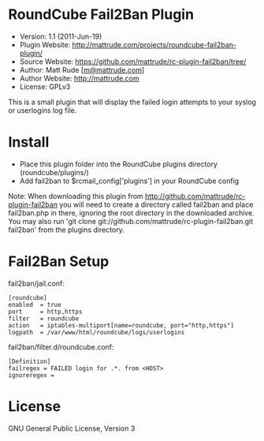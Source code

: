 RoundCube Fail2Ban Plugin
=========================

* Version: 1.1 (2011-Jun-19)
* Plugin Website: http://mattrude.com/projects/roundcube-fail2ban-plugin/
* Source Website: https://github.com/mattrude/rc-plugin-fail2ban/tree/
* Author: Matt Rude [m@mattrude.com]
* Author Website: http://mattrude.com
* License: GPLv3

This is a small plugin that will display the failed login attempts to your syslog or userlogins log file.

Install
=======

* Place this plugin folder into the RoundCube plugins directory (roundcube/plugins/)
* Add fail2ban to $rcmail_config['plugins'] in your RoundCube config

Note: When downloading this plugin from http://github.com/mattrude/rc-plugin-fail2ban you will need to create a directory called fail2ban and place fail2ban.php in there, ignoring the root directory in the downloaded archive.  You may also run 'git clone git://github.com/mattrude/rc-plugin-fail2ban.git fail2ban' from the plugins directory.

Fail2Ban Setup
==============

fail2ban/jail.conf:

    [roundcube]
    enabled  = true
    port     = http,https
    filter   = roundcube
    action   = iptables-multiport[name=roundcube, port="http,https"]
    logpath  = /var/www/html/roundcube/logs/userlogins

fail2ban/filter.d/roundcube.conf:

    [Definition]
    failregex = FAILED login for .*. from <HOST>
    ignoreregex =

License
=======
GNU General Public License, Version 3
